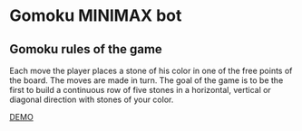 # Gomoku MINIMAX bot

## Gomoku rules of the game
Each move the player places a stone of his color in one of the free points of the board. The moves are made in turn. The goal of the game is to be the first to build a continuous row of five stones in a horizontal, vertical or diagonal direction with stones of your color.

[DEMO](https://ilkrbk.github.io/gomoku-bot-minimax/dist/index.html)
